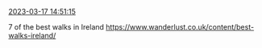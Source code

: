 [2023-03-17 14:51:15](https://mstdn.social/@hill_wanderer/110039182589703569)

7 of the best walks in Ireland <a href="https://www.wanderlust.co.uk/content/best-walks-ireland/" target="_blank" rel="nofollow noopener noreferrer" translate="no">https://www.wanderlust.co.uk/content/best-walks-ireland/</a>